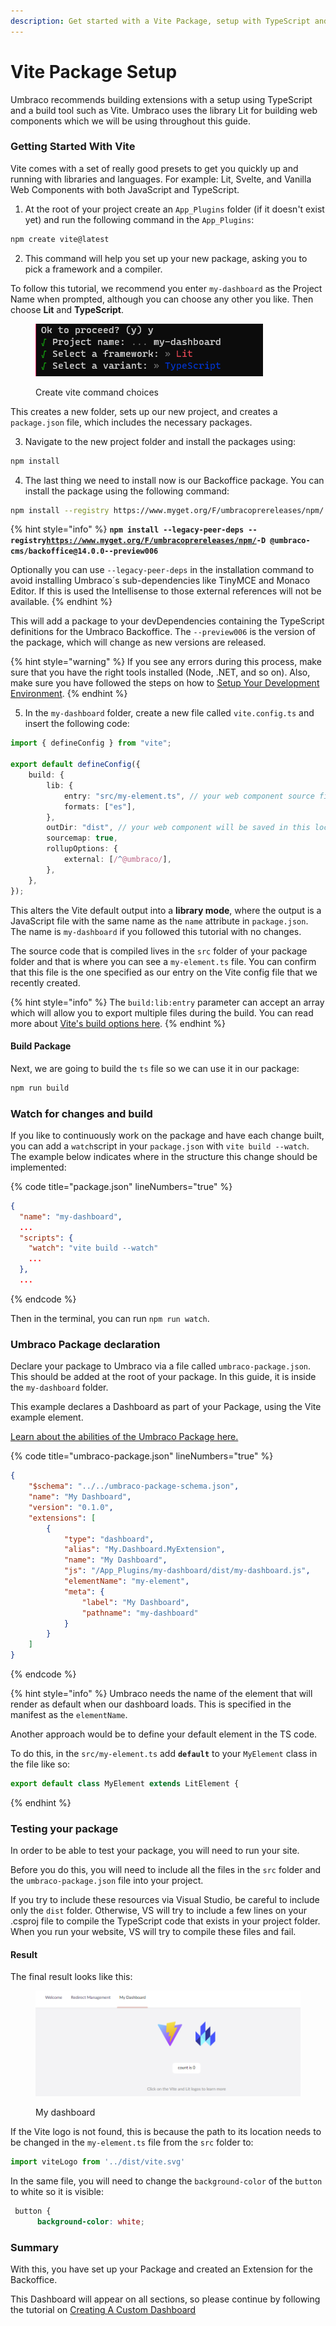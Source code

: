 ```yaml
---
description: Get started with a Vite Package, setup with TypeScript and Lit
---
```


# Vite Package Setup

Umbraco recommends building extensions with a setup using TypeScript and a build tool such as Vite. Umbraco uses the library Lit for building web components which we will be using throughout this guide.

### Getting Started With Vite

Vite comes with a set of really good presets to get you quickly up and running with libraries and languages. For example: Lit, Svelte, and Vanilla Web Components with both JavaScript and TypeScript.

1. At the root of your project create an `App_Plugins` folder (if it doesn't exist yet) and run the following command in the `App_Plugins`:

```bash
npm create vite@latest
```

2. This command will help you set up your new package, asking you to pick a framework and a compiler.

To follow this tutorial, we recommend you enter `my-dashboard` as the Project Name when prompted, although you can choose any other you like. Then choose **Lit** and **TypeScript**.

<figure><img src="../../.gitbook/assets/Vite_Package_Setup_Image_Install.png" alt=""><figcaption><p>Create vite command choices</p></figcaption></figure>

This creates a new folder, sets up our new project, and creates a `package.json` file, which includes the necessary packages.

3. Navigate to the new project folder and install the packages using:

```bash
npm install
```

4. The last thing we need to install now is our Backoffice package. You can install the package using the following command:

```bash
npm install --registry https://www.myget.org/F/umbracoprereleases/npm/ -D @umbraco-cms/backoffice@14.0.0--preview006
```

{% hint style="info" %}
**`npm install --legacy-peer-deps --registry`**[**`https://www.myget.org/F/umbracoprereleases/npm/`**](https://www.myget.org/F/umbracoprereleases/npm/)**`-D @umbraco-cms/backoffice@14.0.0--preview006`**

Optionally you can use `--legacy-peer-deps` in the installation command to avoid installing Umbraco´s sub-dependencies like TinyMCE and Monaco Editor. If this is used the Intellisense to those external references will not be available.&#x20;
{% endhint %}

This will add a package to your devDependencies containing the TypeScript definitions for the Umbraco Backoffice. The `--preview006` is the version of the package, which will change as new versions are released.

{% hint style="warning" %}
If you see any errors during this process, make sure that you have the right tools installed (Node, .NET, and so on). Also, make sure you have followed the steps on how to [Setup Your Development Environment](./).
{% endhint %}

5. In the `my-dashboard` folder, create a new file called `vite.config.ts` and insert the following code:

```ts
import { defineConfig } from "vite";

export default defineConfig({
    build: {
        lib: {
            entry: "src/my-element.ts", // your web component source file
            formats: ["es"],
        },
        outDir: "dist", // your web component will be saved in this location
        sourcemap: true,
        rollupOptions: {
            external: [/^@umbraco/],
        },
    },
});
```

This alters the Vite default output into a **library mode**, where the output is a JavaScript file with the same name as the `name` attribute in `package.json`. The name is `my-dashboard` if you followed this tutorial with no changes.

The source code that is compiled lives in the `src` folder of your package folder and that is where you can see a `my-element.ts` file. You can confirm that this file is the one specified as our entry on the Vite config file that we recently created.

{% hint style="info" %}
The `build:lib:entry` parameter can accept an array which will allow you to export multiple files during the build. You can read more about [Vite's build options here](https://vitejs.dev/config/build-options.html#build-lib).
{% endhint %}

#### Build Package

Next, we are going to build the `ts` file so we can use it in our package:

```bash
npm run build
```

### Watch for changes and build

If you like to continuously work on the package and have each change built, you can add a `watch`script in your `package.json` with `vite build --watch`. The example below indicates where in the structure this change should be implemented:

{% code title="package.json" lineNumbers="true" %}
```json
{
  "name": "my-dashboard",
  ...
  "scripts": {
    "watch": "vite build --watch"
    ...
  },
  ...
```
{% endcode %}

Then in the terminal, you can run `npm run watch`.

### Umbraco Package declaration

Declare your package to Umbraco via a file called `umbraco-package.json`. This should be added at the root of your package. In this guide, it is inside the `my-dashboard` folder.

This example declares a Dashboard as part of your Package, using the Vite example element.

[Learn about the abilities of the Umbraco Package here.](../package-manifest.md)

{% code title="umbraco-package.json" lineNumbers="true" %}
```json
{
    "$schema": "../../umbraco-package-schema.json",
    "name": "My Dashboard",
    "version": "0.1.0",
    "extensions": [
        {
            "type": "dashboard",
            "alias": "My.Dashboard.MyExtension",
            "name": "My Dashboard",
            "js": "/App_Plugins/my-dashboard/dist/my-dashboard.js",
            "elementName": "my-element",
            "meta": {
                "label": "My Dashboard",
                "pathname": "my-dashboard"
            }
        }
    ]
}
```
{% endcode %}

{% hint style="info" %}
Umbraco needs the name of the element that will render as default when our dashboard loads. This is specified in the manifest as the `elementName`.

Another approach would be to define your default element in the TS code.

To do this, in the `src/my-element.ts` add **`default`** to your `MyElement` class in the file like so:

```ts
export default class MyElement extends LitElement {
```
{% endhint %}

### Testing your package

In order to be able to test your package, you will need to run your site.

Before you do this, you will need to include all the files in the `src` folder and the `umbraco-package.json` file into your project.

If you try to include these resources via Visual Studio, be careful to include only the `dist` folder. Otherwise, VS will try to include a few lines on your .csproj file to compile the TypeScript code that exists in your project folder. When you run your website, VS will try to compile these files and fail.

#### Result

The final result looks like this:

<figure><img src="../../.gitbook/assets/Vite_Package_Setup_Dashboard.png" alt=""><figcaption><p>My dashboard</p></figcaption></figure>

If the Vite logo is not found, this is because the path to its location needs to be changed in the `my-element.ts` file from the `src` folder to:

```typescript
import viteLogo from '../dist/vite.svg'
```

In the same file, you will need to change the `background-color` of the `button` to white so it is visible:

```css
 button {
      background-color: white;
```

### Summary

With this, you have set up your Package and created an Extension for the Backoffice.

This Dashboard will appear on all sections, so please continue by following the tutorial on [Creating A Custom Dashboard](../../tutorials/creating-a-custom-dashboard.md)
